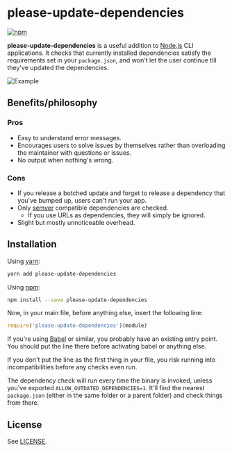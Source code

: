 # please-update-dependencies

[![npm](https://img.shields.io/npm/v/please-update-dependencies.svg)](https://www.npmjs.com/package/please-update-dependencies)

**please-update-dependencies** is a useful addition to [Node.js](https://nodejs.org/) CLI applications. It checks that currently installed dependencies satisfy the requirements set in your `package.json`, and won't let the user continue till they've updated the dependencies.

![Example](example.png?raw=true)

## Benefits/philosophy

### Pros

* Easy to understand error messages.
* Encourages users to solve issues by themselves rather than overloading the maintainer with questions or issues.
* No output when nothing's wrong.

### Cons

* If you release a botched update and forget to release a dependency that you've bumped up, users can't run your app.
* Only [semver](http://semver.org/) compatible dependencies are checked.
  - If you use URLs as dependencies, they will simply be ignored.
* Slight but mostly unnoticeable overhead.

## Installation

Using [yarn](https://yarnpkg.com/):

```sh
yarn add please-update-dependencies
```

Using [npm](https://www.npmjs.com/):

```sh
npm install --save please-update-dependencies
```

Now, in your main file, before anything else, insert the following line:

```js
require('please-update-dependencies')(module)
```


If you're using [Babel](https://babeljs.io/) or similar, you probably have an existing entry point. You should put the line there before activating babel or anything else.

If you don't put the line as the first thing in your file, you risk running into incompatibilities before any checks even run.

The dependency check will run every time the binary is invoked, unless you've exported `ALLOW_OUTDATED_DEPENDENCIES=1`. It'll find the nearest `package.json` (either in the same folder or a parent folder) and check things from there.

## License

See [LICENSE](LICENSE).
